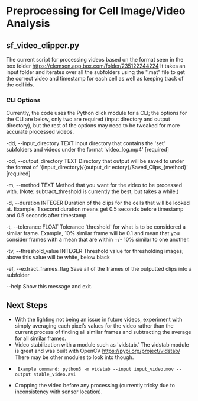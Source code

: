 # Preprocessing for Cell Image/Video Analysis
## sf_video_clipper.py
The current script for processing videos based on the format seen in the box folder https://clemson.app.box.com/folder/235122244224
It takes an input folder and iterates over all the subfolders using the ".mat" file to get the correct video and timestamp for each cell as well as keeping track of the cell ids.
### CLI Options
Currently, the code uses the Python click module for a CLI; the options for the CLI are below, only two are required (input directory and output directory), but the rest of the options may need to be tweaked for more accurate processed videos. 

-dd, --input_directory TEXT     Input directory that contains the 'set'
                                  subfolders and videos under the format
                                  'video_log.mp4'  [required]

                      
-od, --output_directory TEXT    Directory that output will be saved to under
                                the format of '{input_directory}/{output_dir
                                ectory}/Saved_Clips_{method}'  [required]

                                
-m, --method TEXT               Method that you want for the video to be
                                processed with. (Note: subtract_threshold is currently the best, but takes a while.)

                                
-d, --duration INTEGER          Duration of the clips for the cells that
                                will be looked at. Example, 1 second
                                duration means get 0.5 seconds before
                                timestamp and 0.5 seconds after timestamp.

                                
-t, --tolerance FLOAT           Tolerance 'threshold' for what is to be
                                considered a similar frame. Example, 10%
                                similar frame will be 0.1 and mean that you
                                consider frames with a mean that are within
                                +/- 10% similar to one another.

                                
-tv, --threshold_value INTEGER  Threshold value for thresholding images;
                                above this value will be white, below black

                                
-ef, --extract_frames_flag      Save all of the frames of the outputted
                                clips into a subfolder

                                
--help                          Show this message and exit.

## Next Steps
* With the lighting not being an issue in future videos, experiment with simply averaging each pixel’s values for the video rather than the current process of finding all similar frames and subtracting the average for all similar frames.
* Video stabilization with a module such as 'vidstab.' The vidstab module is great and was built with OpenCV https://pypi.org/project/vidstab/ There may be other modules to look into though.
*      Example command: python3 -m vidstab --input input_video.mov --output stable_video.avi
* Cropping the video before any processing (currently tricky due to inconsistency with sensor location).

